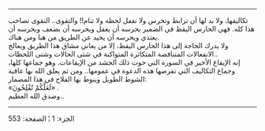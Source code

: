------------------------------------------------------------------------

تكاليفها، ولا بد لها أن ترابط وتحرس ولا تغفل لحظة ولا تنام!! والتقوى..
التقوى تصاحب هذا كله. فهي الحارس اليقظ في الضمير يحرسه أن يغفل ويحرسه أن
يضعف ويحرسه أن يعتدي ويحرسه أن يحيد عن الطريق من هنا ومن هناك.  
ولا يدرك الحاجة إلى هذا الحارس اليقظ، إلا من يعاني مشاق هذا الطريق
ويعالج الانفعالات المتناقضة المتكاثرة المتواكبة في شتى الحالات وشتى
اللحظات..  
إنه الإيقاع الأخير في السورة التي حوت ذلك الحشد من الإيقاعات. وهو جماعها
كلها، وجماع التكاليف التي تفرضها هذه الدعوة في عمومها.. ومن ثم يعلق الله
بها عاقبة الشوط الطويل وينوط بها الفلاح في هذا المضمار:  
«لَعَلَّكُمْ تُفْلِحُونَ» .  
وصدق الله العظيم..

------------------------------------------------------------------------

الجزء: 1 ¦ الصفحة: 553
